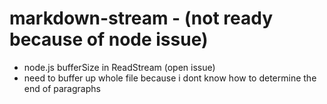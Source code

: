 markdown-stream - (not ready because of node issue)
===============

* node.js bufferSize in ReadStream (open issue)
* need to buffer up whole file because i dont know how to determine the end of paragraphs
